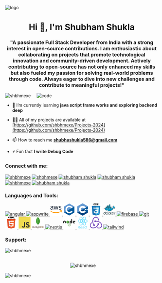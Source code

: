 ![logo](https://media.licdn.com/dms/image/v2/D4D16AQFu3C6H-8_7pQ/profile-displaybackgroundimage-shrink_350_1400/profile-displaybackgroundimage-shrink_350_1400/0/1726918195255?e=1735171200&v=beta&t=4ugeJZiI_DVon8TO3pxdomqz2j-N2fZaCgnhKDHNY4Y)
<h1 align="center">Hi 👋, I'm Shubham Shukla</h1>
<h3 align="center">"A passionate Full Stack Developer from India with a strong interest in open-source contributions. I am enthusiastic about collaborating on projects that promote technological innovation and community-driven development. Actively contributing to open-source has not only enhanced my skills but also fueled my passion for solving real-world problems through code. Always eager to dive into new challenges and contribute to meaningful projects!"</h3>

<img align="right" alt="code" width="400" src="https://user-images.githubusercontent.com/74038190/212750147-854a394f-fee9-4080-9770-78a4b7ece53f.gif"> 

<p align="left"> <img src="https://komarev.com/ghpvc/?username=shbhmexe&label=Profile%20views&color=0e75b6&style=flat" alt="shbhmexe" /> </p>

- 🌱 I’m currently learning **java script frame works and exploring backend deep**

- 👨‍💻 All of my projects are available at [https://github.com/shbhmexe/Projects-2024](https://github.com/shbhmexe/Projects-2024)

- 📫 How to reach me **shubhushukla586@gmail.com**

- ⚡ Fun fact **I write Debug Code**

<h3 align="left">Connect with me:</h3>
<p align="left">
<a href="https://dev.to/shbhmexe" target="blank"><img align="center" src="https://raw.githubusercontent.com/rahuldkjain/github-profile-readme-generator/master/src/images/icons/Social/devto.svg" alt="shbhmexe" height="30" width="40" /></a>
<a href="https://twitter.com/shbhmexe" target="blank"><img align="center" src="https://raw.githubusercontent.com/rahuldkjain/github-profile-readme-generator/master/src/images/icons/Social/twitter.svg" alt="shbhmexe" height="30" width="40" /></a>
<a href="https://linkedin.com/in/shubham shukla" target="blank"><img align="center" src="https://raw.githubusercontent.com/rahuldkjain/github-profile-readme-generator/master/src/images/icons/Social/linked-in-alt.svg" alt="shubham shukla" height="30" width="40" /></a>
<a href="https://fb.com/shubham shukla" target="blank"><img align="center" src="https://raw.githubusercontent.com/rahuldkjain/github-profile-readme-generator/master/src/images/icons/Social/facebook.svg" alt="shubham shukla" height="30" width="40" /></a>
<a href="https://instagram.com/shbhmexe" target="blank"><img align="center" src="https://raw.githubusercontent.com/rahuldkjain/github-profile-readme-generator/master/src/images/icons/Social/instagram.svg" alt="shbhmexe" height="30" width="40" /></a>
<a href="https://www.youtube.com/c/shubham shukla" target="blank"><img align="center" src="https://raw.githubusercontent.com/rahuldkjain/github-profile-readme-generator/master/src/images/icons/Social/youtube.svg" alt="shubham shukla" height="30" width="40" /></a>
</p>

<h3 align="left">Languages and Tools:</h3>
<p align="left"> <a href="https://angular.io" target="_blank" rel="noreferrer"> <img src="https://angular.io/assets/images/logos/angular/angular.svg" alt="angular" width="40" height="40"/> </a> <a href="https://appwrite.io" target="_blank" rel="noreferrer"> <img src="https://www.vectorlogo.zone/logos/appwriteio/appwriteio-icon.svg" alt="appwrite" width="40" height="40"/> </a> <a href="https://aws.amazon.com" target="_blank" rel="noreferrer"> <img src="https://raw.githubusercontent.com/devicons/devicon/master/icons/amazonwebservices/amazonwebservices-original-wordmark.svg" alt="aws" width="40" height="40"/> </a> <a href="https://www.cprogramming.com/" target="_blank" rel="noreferrer"> <img src="https://raw.githubusercontent.com/devicons/devicon/master/icons/c/c-original.svg" alt="c" width="40" height="40"/> </a> <a href="https://www.w3schools.com/cpp/" target="_blank" rel="noreferrer"> <img src="https://raw.githubusercontent.com/devicons/devicon/master/icons/cplusplus/cplusplus-original.svg" alt="cplusplus" width="40" height="40"/> </a> <a href="https://www.w3schools.com/css/" target="_blank" rel="noreferrer"> <img src="https://raw.githubusercontent.com/devicons/devicon/master/icons/css3/css3-original-wordmark.svg" alt="css3" width="40" height="40"/> </a> <a href="https://www.docker.com/" target="_blank" rel="noreferrer"> <img src="https://raw.githubusercontent.com/devicons/devicon/master/icons/docker/docker-original-wordmark.svg" alt="docker" width="40" height="40"/> </a> <a href="https://firebase.google.com/" target="_blank" rel="noreferrer"> <img src="https://www.vectorlogo.zone/logos/firebase/firebase-icon.svg" alt="firebase" width="40" height="40"/> </a> <a href="https://git-scm.com/" target="_blank" rel="noreferrer"> <img src="https://www.vectorlogo.zone/logos/git-scm/git-scm-icon.svg" alt="git" width="40" height="40"/> </a> <a href="https://www.w3.org/html/" target="_blank" rel="noreferrer"> <img src="https://raw.githubusercontent.com/devicons/devicon/master/icons/html5/html5-original-wordmark.svg" alt="html5" width="40" height="40"/> </a> <a href="https://developer.mozilla.org/en-US/docs/Web/JavaScript" target="_blank" rel="noreferrer"> <img src="https://raw.githubusercontent.com/devicons/devicon/master/icons/javascript/javascript-original.svg" alt="javascript" width="40" height="40"/> </a> <a href="https://www.mongodb.com/" target="_blank" rel="noreferrer"> <img src="https://raw.githubusercontent.com/devicons/devicon/master/icons/mongodb/mongodb-original-wordmark.svg" alt="mongodb" width="40" height="40"/> </a> <a href="https://nextjs.org/" target="_blank" rel="noreferrer"> <img src="https://cdn.worldvectorlogo.com/logos/nextjs-2.svg" alt="nextjs" width="40" height="40"/> </a> <a href="https://nodejs.org" target="_blank" rel="noreferrer"> <img src="https://raw.githubusercontent.com/devicons/devicon/master/icons/nodejs/nodejs-original-wordmark.svg" alt="nodejs" width="40" height="40"/> </a> <a href="https://reactjs.org/" target="_blank" rel="noreferrer"> <img src="https://raw.githubusercontent.com/devicons/devicon/master/icons/react/react-original-wordmark.svg" alt="react" width="40" height="40"/> </a> <a href="https://redux.js.org" target="_blank" rel="noreferrer"> <img src="https://raw.githubusercontent.com/devicons/devicon/master/icons/redux/redux-original.svg" alt="redux" width="40" height="40"/> </a> <a href="https://tailwindcss.com/" target="_blank" rel="noreferrer"> <img src="https://www.vectorlogo.zone/logos/tailwindcss/tailwindcss-icon.svg" alt="tailwind" width="40" height="40"/> </a> </p>

<h3 align="left">Support:</h3>
<p><a href="https://www.buymeacoffee.com/shbhmexe"> <img align="left" src="https://cdn.buymeacoffee.com/buttons/v2/default-yellow.png" height="50" width="210" alt="shbhmexe" /></a></p><br><br>

<p>&nbsp;<img align="center" src="https://github-readme-stats.vercel.app/api?username=shbhmexe&show_icons=true&locale=en" alt="shbhmexe" /></p>

<p><img align="center" src="https://github-readme-streak-stats.herokuapp.com/?user=shbhmexe&" alt="shbhmexe" /></p>
